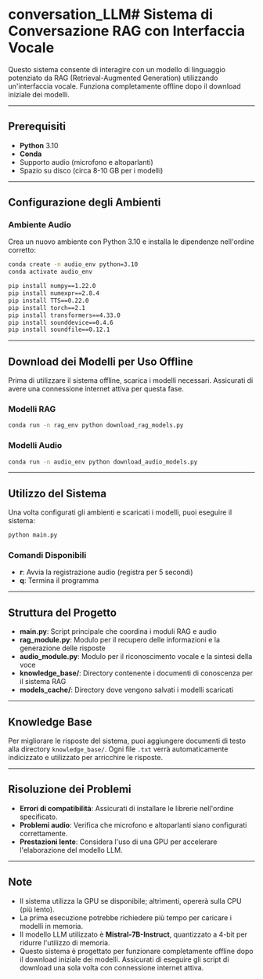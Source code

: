 # conversation_LLM# Sistema di Conversazione RAG con Interfaccia Vocale

Questo sistema consente di interagire con un modello di linguaggio potenziato da RAG (Retrieval-Augmented Generation) utilizzando un'interfaccia vocale. Funziona completamente offline dopo il download iniziale dei modelli.

---

## Prerequisiti

- **Python** 3.10
- **Conda**
- Supporto audio (microfono e altoparlanti)
- Spazio su disco (circa 8-10 GB per i modelli)

---

## Configurazione degli Ambienti

### Ambiente Audio
Crea un nuovo ambiente con Python 3.10 e installa le dipendenze nell'ordine corretto:

```bash
conda create -n audio_env python=3.10
conda activate audio_env

pip install numpy==1.22.0
pip install numexpr==2.8.4
pip install TTS==0.22.0
pip install torch==2.1
pip install transformers==4.33.0
pip install sounddevice==0.4.6
pip install soundfile==0.12.1
```

---

## Download dei Modelli per Uso Offline

Prima di utilizzare il sistema offline, scarica i modelli necessari. Assicurati di avere una connessione internet attiva per questa fase.

### Modelli RAG
```bash
conda run -n rag_env python download_rag_models.py
```

### Modelli Audio
```bash
conda run -n audio_env python download_audio_models.py
```

---

## Utilizzo del Sistema

Una volta configurati gli ambienti e scaricati i modelli, puoi eseguire il sistema:

```bash
python main.py
```

### Comandi Disponibili

- **r**: Avvia la registrazione audio (registra per 5 secondi)
- **q**: Termina il programma

---

## Struttura del Progetto

- **main.py**: Script principale che coordina i moduli RAG e audio
- **rag_module.py**: Modulo per il recupero delle informazioni e la generazione delle risposte
- **audio_module.py**: Modulo per il riconoscimento vocale e la sintesi della voce
- **knowledge_base/**: Directory contenente i documenti di conoscenza per il sistema RAG
- **models_cache/**: Directory dove vengono salvati i modelli scaricati

---

## Knowledge Base

Per migliorare le risposte del sistema, puoi aggiungere documenti di testo alla directory `knowledge_base/`. Ogni file `.txt` verrà automaticamente indicizzato e utilizzato per arricchire le risposte.

---

## Risoluzione dei Problemi

- **Errori di compatibilità**: Assicurati di installare le librerie nell'ordine specificato.
- **Problemi audio**: Verifica che microfono e altoparlanti siano configurati correttamente.
- **Prestazioni lente**: Considera l'uso di una GPU per accelerare l'elaborazione del modello LLM.

---

## Note

- Il sistema utilizza la GPU se disponibile; altrimenti, opererà sulla CPU (più lento).
- La prima esecuzione potrebbe richiedere più tempo per caricare i modelli in memoria.
- Il modello LLM utilizzato è **Mistral-7B-Instruct**, quantizzato a 4-bit per ridurre l'utilizzo di memoria.
- Questo sistema è progettato per funzionare completamente offline dopo il download iniziale dei modelli. Assicurati di eseguire gli script di download una sola volta con connessione internet attiva.